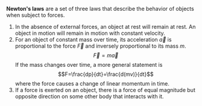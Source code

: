 **Newton's laws** are a set of three laws that describe the behavior of objects when subject to forces.
1. In the absence of external forces, an object at rest will remain at rest. An object in motion will remain in motion with constant velocity.
2. For an object of constant mass over time, its acceleration $\vec{a}$ is proportional to the force $\vec{F}$ and inversely proportional to its mass $m$.$$\vec{F}=m\vec{a}$$If the mass changes over time, a more general statement is$$F=\frac{dp}{dt}=\frac{d(mv)}{dt}$$where the force causes a change of linear momentum in time.
3. If a force is exerted on an object, there is a force of equal magnitude but opposite direction on some other body that interacts with it.